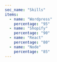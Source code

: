 ```yaml
---
sec_name: "Skills"
items:
  - name: "Wordpress"
    percentage: "95"
  - name: "Shopify"
    percentage: "90"
  - name: "React"
    percentage: "80"
  - name: "Node"
    percentage: "85"
---
```

